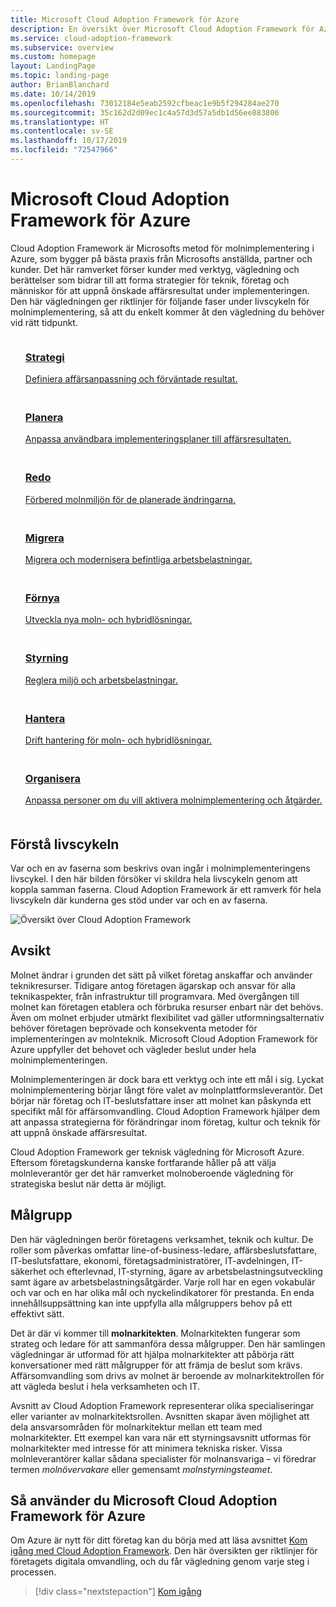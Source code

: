 ```yaml
---
title: Microsoft Cloud Adoption Framework för Azure
description: En översikt över Microsoft Cloud Adoption Framework för Azure.
ms.service: cloud-adoption-framework
ms.subservice: overview
ms.custom: homepage
layout: LandingPage
ms.topic: landing-page
author: BrianBlanchard
ms.date: 10/14/2019
ms.openlocfilehash: 73012184e5eab2592cfbeac1e9b5f294284ae270
ms.sourcegitcommit: 35c162d2d09ec1c4a57d3d57a5db1d56ee883806
ms.translationtype: HT
ms.contentlocale: sv-SE
ms.lasthandoff: 10/17/2019
ms.locfileid: "72547966"
---
```

# <a name="microsoft-cloud-adoption-framework-for-azure"></a>Microsoft Cloud Adoption Framework för Azure

Cloud Adoption Framework är Microsofts metod för molnimplementering i Azure, som bygger på bästa praxis från Microsofts anställda, partner och kunder. Det här ramverket förser kunder med verktyg, vägledning och berättelser som bidrar till att forma strategier för teknik, företag och människor för att uppnå önskade affärsresultat under implementeringen. Den här vägledningen ger riktlinjer för följande faser under livscykeln för molnimplementering, så att du enkelt kommer åt den vägledning du behöver vid rätt tidpunkt.

<!-- markdownlint-disable MD033 -->

<ul class="panelContent cardsF">
    <li style="display: flex; flex-direction: column;">
        <a href="./strategy/index.md">
            <div class="cardSize">
                <div class="cardPadding" style="padding-bottom:10px;">
                    <div class="card" style="padding-bottom:10px;">
                        <div class="cardImageOuter">
                            <div class="cardImage">
                                <img alt="" src="./_images/caf-strategy.png" data-linktype="external">
                            </div>
                        </div>
                        <div class="cardText" style="padding-left:0px;">
                            <h3>Strategi</h3>
Definiera affärsanpassning och förväntade resultat.
                        </div>
                    </div>
                </div>
            </div>
        </a>
    </li>
    <li style="display: flex; flex-direction: column;">
        <a href="./plan/index.md">
            <div class="cardSize">
                <div class="cardPadding" style="padding-bottom:10px;">
                    <div class="card" style="padding-bottom:10px;">
                        <div class="cardImageOuter">
                            <div class="cardImage">
                                <img alt="" src="./_images/caf-plan.png" data-linktype="external">
                            </div>
                        </div>
                        <div class="cardText" style="padding-left:0px;">
                            <h3>Planera</h3>
Anpassa användbara implementeringsplaner till affärsresultaten.
                        </div>
                    </div>
                </div>
            </div>
        </a>
    </li>
    <li style="display: flex; flex-direction: column;">
        <a href="./ready/index.md">
            <div class="cardSize">
                <div class="cardPadding" style="padding-bottom:10px;">
                    <div class="card" style="padding-bottom:10px;">
                        <div class="cardImageOuter">
                            <div class="cardImage">
                                <img alt="" src="./_images/caf-ready.png" data-linktype="external">
                            </div>
                        </div>
                        <div class="cardText" style="padding-left:0px;">
                            <h3>Redo</h3>
Förbered molnmiljön för de planerade ändringarna.
                        </div>
                    </div>
                </div>
            </div>
        </a>
    </li>
    <li style="display: flex; flex-direction: column;">
        <a href="./migrate/index.md">
            <div class="cardSize">
                <div class="cardPadding" style="padding-bottom:10px;">
                    <div class="card" style="padding-bottom:10px;">
                        <div class="cardImageOuter">
                            <div class="cardImage">
                                <img alt="" src="./_images/caf-migrate.png" data-linktype="external">
                            </div>
                        </div>
                        <div class="cardText" style="padding-left:0px;">
                            <h3>Migrera</h3>
Migrera och modernisera befintliga arbetsbelastningar.
                        </div>
                    </div>
                </div>
            </div>
        </a>
    </li>
    <li style="display: flex; flex-direction: column;">
        <a href="./innovate/index.md">
            <div class="cardSize">
                <div class="cardPadding" style="padding-bottom:10px;">
                    <div class="card" style="padding-bottom:10px;">
                        <div class="cardImageOuter">
                            <div class="cardImage">
                                <img alt="" src="./_images/caf-adopt.png" data-linktype="external">
                            </div>
                        </div>
                        <div class="cardText" style="padding-left:0px;">
                            <h3>Förnya</h3>
Utveckla nya moln- och hybridlösningar.
                        </div>
                    </div>
                </div>
            </div>
        </a>
    </li>
    <li style="display: flex; flex-direction: column;">
        <a href="./govern/index.md">
            <div class="cardSize">
                <div class="cardPadding" style="padding-bottom:10px;">
                    <div class="card" style="padding-bottom:10px;">
                        <div class="cardImageOuter">
                            <div class="cardImage">
                                <img alt="" src="./_images/caf-govern.png" data-linktype="external">
                            </div>
                        </div>
                        <div class="cardText" style="padding-left:0px;">
                            <h3>Styrning</h3>
Reglera miljö och arbetsbelastningar.
                        </div>
                    </div>
                </div>
            </div>
        </a>
    </li>
    <li style="display: flex; flex-direction: column;">
        <a href="./manage/index.md">
            <div class="cardSize">
                <div class="cardPadding" style="padding-bottom:10px;">
                    <div class="card" style="padding-bottom:10px;">
                        <div class="cardImageOuter">
                            <div class="cardImage">
                                <img alt="" src="./_images/caf-manage.png" data-linktype="external">
                            </div>
                        </div>
                        <div class="cardText" style="padding-left:0px;">
                            <h3>Hantera</h3>
Drift hantering för moln- och hybridlösningar.
                        </div>
                    </div>
                </div>
            </div>
        </a>
    </li>
    <li style="display: flex; flex-direction: column;">
        <a href="./organize/index.md">
            <div class="cardSize">
                <div class="cardPadding" style="padding-bottom:10px;">
                    <div class="card" style="padding-bottom:10px;">
                        <div class="cardImageOuter">
                            <div class="cardImage">
                                <img alt="" src="./_images/caf-organize.png" data-linktype="external">
                            </div>
                        </div>
                        <div class="cardText" style="padding-left:0px;">
                            <h3>Organisera</h3>
Anpassa personer om du vill aktivera molnimplementering och åtgärder.
                        </div>
                    </div>
                </div>
            </div>
        </a>
    </li>
</ul>

## <a name="understanding-the-lifecycle"></a>Förstå livscykeln

Var och en av faserna som beskrivs ovan ingår i molnimplementeringens livscykel. I den här bilden försöker vi skildra hela livscykeln genom att koppla samman faserna. Cloud Adoption Framework är ett ramverk för hela livscykeln där kunderna ges stöd under var och en av faserna.

![Översikt över Cloud Adoption Framework](./_images/caf-overview.png)

## <a name="intent"></a>Avsikt

Molnet ändrar i grunden det sätt på vilket företag anskaffar och använder teknikresurser. Tidigare antog företagen ägarskap och ansvar för alla teknikaspekter, från infrastruktur till programvara. Med övergången till molnet kan företagen etablera och förbruka resurser enbart när det behövs. Även om molnet erbjuder utmärkt flexibilitet vad gäller utformningsalternativ behöver företagen beprövade och konsekventa metoder för implementeringen av molnteknik. Microsoft Cloud Adoption Framework för Azure uppfyller det behovet och vägleder beslut under hela molnimplementeringen.

Molnimplementeringen är dock bara ett verktyg och inte ett mål i sig. Lyckat molnimplementering börjar långt före valet av molnplattformsleverantör. Det börjar när företag och IT-beslutsfattare inser att molnet kan påskynda ett specifikt mål för affärsomvandling. Cloud Adoption Framework hjälper dem att anpassa strategierna för förändringar inom företag, kultur och teknik för att uppnå önskade affärsresultat.

Cloud Adoption Framework ger teknisk vägledning för Microsoft Azure. Eftersom företagskunderna kanske fortfarande håller på att välja molnleverantör ger det här ramverket molnoberoende vägledning för strategiska beslut när detta är möjligt.

## <a name="intended-audience"></a>Målgrupp

Den här vägledningen berör företagens verksamhet, teknik och kultur. De roller som påverkas omfattar line-of-business-ledare, affärsbeslutsfattare, IT-beslutsfattare, ekonomi, företagsadministratörer, IT-avdelningen, IT-säkerhet och efterlevnad, IT-styrning, ägare av arbetsbelastningsutveckling samt ägare av arbetsbelastningsåtgärder. Varje roll har en egen vokabulär och var och en har olika mål och nyckelindikatorer för prestanda. En enda innehållsuppsättning kan inte uppfylla alla målgruppers behov på ett effektivt sätt.

Det är där vi kommer till **molnarkitekten**. Molnarkitekten fungerar som strateg och ledare för att sammanföra dessa målgrupper. Den här samlingen vägledningar är utformad för att hjälpa molnarkitekter att påbörja rätt konversationer med rätt målgrupper för att främja de beslut som krävs. Affärsomvandling som drivs av molnet är beroende av molnarkitektrollen för att vägleda beslut i hela verksamheten och IT.

Avsnitt av Cloud Adoption Framework representerar olika specialiseringar eller varianter av molnarkitektsrollen. Avsnitten skapar även möjlighet att dela ansvarsområden för molnarkitektur mellan ett team med molnarkitekter. Ett exempel kan vara när ett styrningsavsnitt utformas för molnarkitekter med intresse för att minimera tekniska risker. Vissa molnleverantörer kallar sådana specialister för molnansvariga – vi föredrar termen _molnövervakare_ eller gemensamt _molnstyrningsteamet_.

## <a name="how-to-use-the-microsoft-cloud-adoption-framework-for-azure"></a>Så använder du Microsoft Cloud Adoption Framework för Azure

Om Azure är nytt för ditt företag kan du börja med att läsa avsnittet [Kom igång med Cloud Adoption Framework](./getting-started/migrate.md). Den här översikten ger riktlinjer för företagets digitala omvandling, och du får vägledning genom varje steg i processen.

> [!div class="nextstepaction"]
> [Kom igång](./getting-started/migrate.md)
